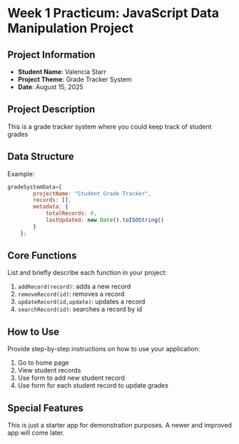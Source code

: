 # Week 1 Practicum: JavaScript Data Manipulation Project

## Project Information
- **Student Name**: Valencia Starr
- **Project Theme**: Grade Tracker System
- **Date**: August 15, 2025

## Project Description
This is a grade tracker system where you could keep track of student grades

## Data Structure

Example:
```javascript
gradeSystemData={
        projectName: "Student Grade Tracker",
        records: [],
        metadata: {
            totalRecords: 0,
            lastUpdated: new Date().toISOString()
        }
    };
```

## Core Functions
List and briefly describe each function in your project:

1. `addRecord(record)`: adds a new record
2. `removeRecord(id)`: removes a record
3. `updateRecord(id,update)`: updates a record
4. `searchRecord(id)`: searches a record by id

## How to Use
Provide step-by-step instructions on how to use your application:

1. Go to home page
2. View student records
3. Use form to add new student record
4. Use form for each student record to update grades


## Special Features
This is just a starter app for demonstration purposes.  A newer and improved app will come later.